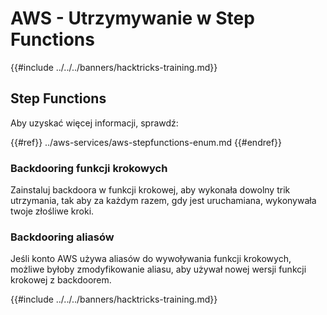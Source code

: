 # AWS - Utrzymywanie w Step Functions

{{#include ../../../banners/hacktricks-training.md}}

## Step Functions

Aby uzyskać więcej informacji, sprawdź:

{{#ref}}
../aws-services/aws-stepfunctions-enum.md
{{#endref}}

### Backdooring funkcji krokowych

Zainstaluj backdoora w funkcji krokowej, aby wykonała dowolny trik utrzymania, tak aby za każdym razem, gdy jest uruchamiana, wykonywała twoje złośliwe kroki.

### Backdooring aliasów

Jeśli konto AWS używa aliasów do wywoływania funkcji krokowych, możliwe byłoby zmodyfikowanie aliasu, aby używał nowej wersji funkcji krokowej z backdoorem.

{{#include ../../../banners/hacktricks-training.md}}
